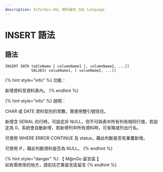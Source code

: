 ```yaml
---
description: Informix-4GL 資料操作_SQL Language
---
```


# INSERT 語法

## 語法

```inform7
INSERT INTO tableName [ columnName1 [, columnName2, ...]]
            VALUES( valueName1, [ valueName2, ...])
```

{% hint style="info" %}
功能：

新增資料至資料表內。
{% endhint %}

{% hint style="info" %}
說明：

CHAR 或 DATE 資料型別的常數，需使用雙引號括住。

新增含 SERIAL 的行時，可設定非 NULL，但不可與表中所有列有相同行值，若設定為 0，系統會自動新增，若新增列中所有資料時，可省略或列出行名。

可使用 WHERE ERROR CONTINUE 及 status，藉此判斷是否有重覆新增。

可使用 IF，藉此判斷資料是否為 NULL。
{% endhint %}

{% hint style="danger" %}
【 M@nGo 留言區 】\
如有需修改的地方，請前往芒果留言區留言
{% endhint %}
